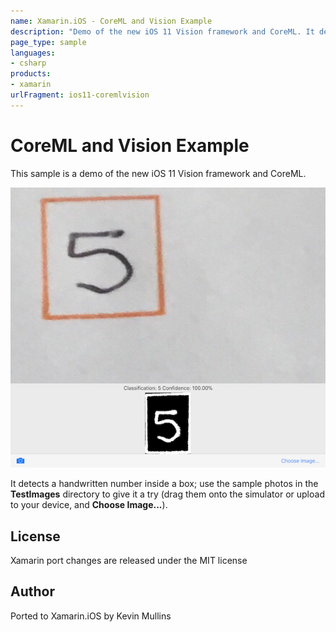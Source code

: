 ```yaml
---
name: Xamarin.iOS - CoreML and Vision Example
description: "Demo of the new iOS 11 Vision framework and CoreML. It detects a handwritten number inside a box; use the sample photos in the... #ios11"
page_type: sample
languages:
- csharp
products:
- xamarin
urlFragment: ios11-coremlvision
---
```

# CoreML and Vision Example

This sample is a demo of the new iOS 11 Vision framework and CoreML.

![detecting number 5](Screenshots/5-sml.png)

It detects a handwritten number inside a box; use the sample photos in the **TestImages** directory to give it a try (drag them onto the simulator or upload to your device, and **Choose Image...**).

## License

Xamarin port changes are released under the MIT license

## Author

Ported to Xamarin.iOS by Kevin Mullins
